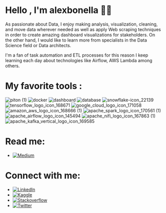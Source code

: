 # Hello , I'm alexbonella 👨‍💻

As passionate about Data, I enjoy making analysis, visualization, cleaning, and move data wherever needed as well as apply Web scraping techniques in order to create amazing dashboard visualizations for stakeholders. On the other hand, I would like to learn more from specialists in the Data Science field or Data architects.

I'm a fan of task automation and ETL processes for this reason I keep learning each day about technologies like Airflow, AWS Lambda among others.

# My favorite tools : 
![piton (1)](https://user-images.githubusercontent.com/45697319/119986243-39700700-bf89-11eb-9553-4901245868b1.png)
![docker](https://user-images.githubusercontent.com/45697319/119987060-37f30e80-bf8a-11eb-9f30-05a3d89307b0.png)
![dashboard](https://user-images.githubusercontent.com/45697319/119987731-f6169800-bf8a-11eb-90d7-15128e0a5766.png)
![database](https://user-images.githubusercontent.com/45697319/119987733-f6169800-bf8a-11eb-9e06-74db56c928bc.png)
![snowflake-icon_22139](https://user-images.githubusercontent.com/45697319/119988928-3fb3b280-bf8c-11eb-96b0-8318b770555d.png)
![tensorflow_logo_icon_168671](https://user-images.githubusercontent.com/45697319/119989254-97521e00-bf8c-11eb-8bf0-e8aa152f0d9a.png)
![google_cloud_logo_icon_171058](https://user-images.githubusercontent.com/45697319/119989256-97eab480-bf8c-11eb-918b-e476b42a850e.png)
![amazon_aws_logo_icon_168666 (1)](https://user-images.githubusercontent.com/45697319/119990218-b1d8c700-bf8d-11eb-975a-74ba6d098d9f.png)
![apache_spark_logo_icon_170561 (1)](https://user-images.githubusercontent.com/45697319/119990347-d765d080-bf8d-11eb-9817-ae8141a64566.png)
![apache_airflow_logo_icon_145494](https://user-images.githubusercontent.com/45697319/119988556-da5fc180-bf8b-11eb-9cea-ace928e1d021.png)
![apache_nifi_logo_icon_167863 (1)](https://user-images.githubusercontent.com/45697319/119990454-f5cbcc00-bf8d-11eb-9e82-71afe9c647b7.png)
![apache_kafka_vertical_logo_icon_169585](https://user-images.githubusercontent.com/45697319/119988561-daf85800-bf8b-11eb-9d34-013215e051e7.png)

# Read me: 

* [![Medium](https://img.shields.io/badge/-Medium-black)](https://datexland.medium.com/)

# Connect with me: 

* [![LinkedIn](https://img.shields.io/badge/-LinkedIn-3b5998)](https://www.linkedin.com/in/alexanderbolano)
* [![Kaggle](https://img.shields.io/badge/-Kaggle-blue)](https://www.kaggle.com/alexbonella)
* [![Stackoverflow](https://img.shields.io/badge/-Stackoverflow-ff7c55)](https://stackoverflow.com/story/alexbonella)
* [![Twitter](https://img.shields.io/badge/-@Alex_bonella-1DA1F2)](https://twitter.com/Alex_bonella)
